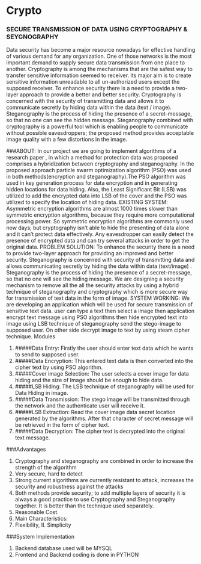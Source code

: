 # Crypto
### SECURE  TRANSMISSION OF DATA USING CRYPTOGRAPHY & SEYGNOGRAPHY
Data security has become a major resource nowadays for effective handling of various demand for any organization. One of those networks is the most important demand to supply secure data transmission from one place to another. Cryptography is among the mechanisms that are the safest way to transfer sensitive information seemed to receiver. Its major aim is to create sensitive information unreadable to all  un-authorized users except the supposed receiver.
To enhance security there is a need to provide a two-layer approach to provide a better and better security. Cryptography is concerned with the security of transmitting data and allows it to communicate secretly by hiding data within the data (text / image). Steganography is the process of hiding the presence of a secret-message, so that no one can see the hidden message.
Steganography combined with cryptography is a powerful tool which is enabling people to communicate without possible eavesdroppers; the proposed method provides acceptable image quality with a few distortions in the image.

###ABOUT:
In our project we are going to implement algorithms of a research paper , in which a method for protection data was proposed comprises a hybridization between cryptography and steganography. In the proposed approach particle swarm optimization algorithm (PSO) was used in both methods(encryption and steganography).The PSO algorithm was used in key generation process for data encryption and in generating hidden locations for data hiding. Also, the Least Significant Bit (LSB) was utilized to add the encrypted data into LSB of the cover and the PSO was utilized to specify the location of hiding data.
EXISTING SYSTEM:
Asymmetric encryption algorithms are almost 1000 times slower than symmetric encryption algorithms, because they require more computational processing power. So symmetric encryption algorithms are commonly used now days; but cryptography isn’t able to hide the presenting of data alone and it can’t protect data effectively. Any eavesdropper can easily detect the presence of encrypted data and can try several attacks in order to get the original data.
PROBLEM SOLUTION:
To enhance the security there is a need to provide two-layer approach for providing an improved and better security. Steganography is concerned with security of transmitting data and allows communicating secretly by hiding the data within data (text/image) . Steganography is the process of hiding the presence of a secret-message, so that no one will see the hiding message.
We are designing a security mechanism to remove all the all the security attacks  by using a hybrid technique of steganography and cryptography which is more secure way for transmission of text data in the form of image. 
SYSTEM  WORKING:
We are developing an application which will be used for secure transmission of sensitive text data. user can type a text then select a image then application encrypt text message using PSO algorithms  then  hide encrypted text  into  image using LSB technique of steganography send the stego-image to  supposed user. On other side decrypt image to text by using steam cipher technique.
Modules

1. #####Data Entry:
   Firstly the user should enter text data which he wants to send to supposed user.
2. #####Data Encryption:
   This entered text data is then converted into the cipher text by using PSO algorithm.
3. #####Cover image Selection:
   The user selects a cover image for data hiding and the size of Image should be enough to hide data.
4. #####LSB Hiding:
   The LSB technique of steganography will be used for Data Hiding in image.
5. #####Data Transmission:
   The stego image will be transmitted through the network and the authenticate user will receive it.
6. #####LSB Extraction:
   Read the cover image data secret location generated by the algorithms. After that character of secret message will be retrieved in the form of cipher text.
7. #####Data Decryption:
   The cipher text is decrypted into the original text message.

###Advantages
1.  Cryptography and steganography are combined in order to increase the strength of the algorithm
2.  Very secure, hard to detect
3.  Strong current algorithms are currently resistant to attack, increases the security and robustness against the attacks
4.  Both methods provide security; to add multiple layers of security it is always a good practice to use Cryptography and Steganography together. It is better than the technique used separately.
5.  Reasonable Cost. 
6.  Main Characteristics:
7.  Flexibility, II. Simplicity

###System Implementation
1.	Backend database used will be MYSQL
2.	Frontend and Backend coding is done in PYTHON
